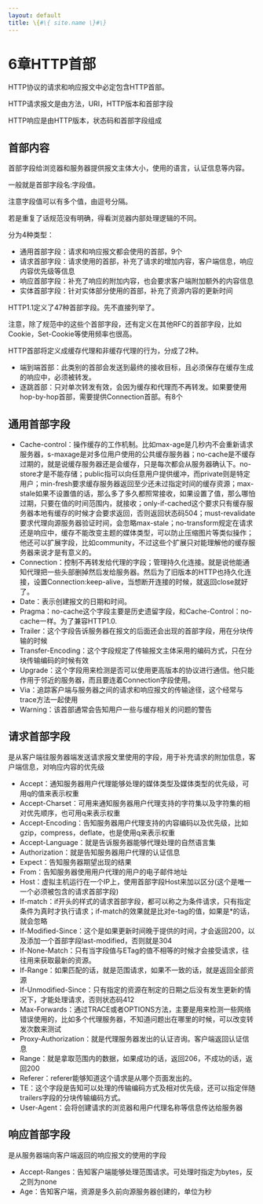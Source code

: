 ```yaml
---
layout: default
title: \{#\{ site.name \}#\}
---
```

# 6章HTTP首部
HTTP协议的请求和响应报文中必定包含HTTP首部。

HTTP请求报文是由方法，URI，HTTP版本和首部字段

HTTP响应是由HTTP版本，状态码和首部字段组成

## 首部内容
首部字段给浏览器和服务器提供报文主体大小，使用的语言，认证信息等内容。

一般就是首部字段名:字段值。

注意字段值可以有多个值，由逗号分隔。

若是重复了话规范没有明确，得看浏览器内部处理逻辑的不同。

分为4种类型：

 - 通用首部字段：请求和响应报文都会使用的首部，9个
 - 请求首部字段：请求使用的首部，补充了请求的增加内容，客户端信息，响应内容优先级等信息
 - 响应首部字段：补充了响应的附加内容，也会要求客户端附加额外的内容信息
 - 实体首部字段：针对实体部分使用的首部，补充了资源内容的更新时间

HTTP1.1定义了47种首部字段。先不直接列举了。

注意，除了规范中的这些个首部字段，还有定义在其他RFC的首部字段，比如Cookie，Set-Cookie等使用频率也很高。

HTTP首部将定义成缓存代理和非缓存代理的行为，分成了2种。

 - 端到端首部：此类别的首部会发送到最终的接收目标，且必须保存在缓存生成的响应中，必须被转发。
 - 逐跳首部：只对单次转发有效，会因为缓存和代理而不再转发。如果要使用hop-by-hop首部，需要提供Connection首部。有8个

## 通用首部字段

 - Cache-control：操作缓存的工作机制。比如max-age是几秒内不会重新请求服务器，s-maxage是对多位用户使用的公共缓存服务器；no-cache是不缓存过期的，就是说缓存服务器还是会缓存，只是每次都会从服务器确认下。no-store才是不能存储；public指可以向任意用户提供缓冲，而private则是特定用户；min-fresh要求缓存服务器返回至少还未过指定时间的缓存资源；max-stale如果不设置值的话，那么多了多久都照常接收，如果设置了值，那么哪怕过期，只要在值的时间范围内，就接收；only-if-cached这个要求只有缓存服务器本地有缓存的时候才会要求返回，否则返回状态码504；must-revalidate要求代理向源服务器验证时间，会忽略max-stale；no-transform规定在请求还是响应中，缓存不能改变主题的媒体类型，可以防止压缩图片等类似操作；他还可以扩展字段，比如community，不过这些个扩展只对能理解他的缓存服务器来说才是有意义的。
 - Connection：控制不再转发给代理的字段；管理持久化连接。就是说他能通知代理把一些头部删掉然后发给服务器。然后为了旧版本的HTTP也持久化连接，设置Connection:keep-alive，当想断开连接的时候，就返回close就好了。
 - Date：表示创建报文的日期和时间。
 - Pragma：no-cache这个字段主要是历史遗留字段，和Cache-Control：no-cache一样。为了兼容HTTP1.0.
 - Trailer：这个字段告诉服务器在报文的后面还会出现的首部字段，用在分块传输的时候
 - Transfer-Encoding：这个字段规定了传输报文主体采用的编码方式，只在分块传输编码的时候有效
 - Upgrade：这个字段用来检测是否可以使用更高版本的协议进行通信。他只能作用于邻近的服务器，而且要连着Connection字段使用。
 - Via：追踪客户端与服务器之间的请求和响应报文的传输途径，这个经常与trace方法一起使用
 - Warning：该首部通常会告知用户一些与缓存相关的问题的警告

## 请求首部字段
是从客户端往服务器端发送请求报文里使用的字段，用于补充请求的附加信息，客户端信息，对响应内容的优先级

 - Accept：通知服务器用户代理能够处理的媒体类型及媒体类型的优先级，可用q的值来表示权重
 - Accept-Charset：可用来通知服务器用户代理支持的字符集以及字符集的相对优先顺序，也可用q来表示权重
 - Accept-Encoding：告知服务器用户代理支持的内容编码以及优先级，比如gzip，compress，deflate，也是使用q来表示权重
 - Accept-Language：就是告诉服务器能够代理处理的自然语言集
 - Authorization：就是告知服务器用户代理的认证信息
 - Expect：告知服务器期望出现的结果
 - From：告知服务器使用用户代理的用户的电子邮件地址
 - Host：虚拟主机运行在一个IP上，使用首部字段Host来加以区分(这个是唯一一个必须被包含的请求首部字段)
 - If-match：if开头的样式的请求首部字段，都可以称之为条件请求，只有指定条件为真时才执行请求；if-match的效果就是比对e-tag的值，如果是*的话，就会忽略
 - If-Modified-Since：这个是如果更新时间晚于提供的时间，才会返回200，以及添加一个首部字段last-modified，否则就是304
 - If-None-Match：只有当字段值与ETag的值不相等的时候才会接受请求，往往用来获取最新的资源。
 - If-Range：如果匹配的话，就是范围请求，如果不一致的话，就是返回全部资源
 - If-Unmodified-Since：只有指定的资源在制定的日期之后没有发生更新的情况下，才能处理请求，否则状态码412
 - Max-Forwards：通过TRACE或者OPTIONS方法，主要是用来检测一些网络错误使用的，比如多个代理服务器，不知道问题出在哪里的时候，可以改变转发次数来测试
 - Proxy-Authorization：就是代理服务器发出的认证咨询。客户端返回认证信息
 - Range：就是拿取范围内的数据，如果成功的话，返回206，不成功的话，返回200
 - Referer：referer能够知道这个请求是从哪个页面发出的。
 - TE：这个字段是告知可以处理的传输编码方式及相对优先级，还可以指定伴随trailers字段的分块传输编码方式。
 - User-Agent：会将创建请求的浏览器和用户代理名称等信息传达给服务器

## 响应首部字段
是从服务器端向客户端返回的响应报文的使用的字段

 - Accept-Ranges：告知客户端能够处理范围请求。可处理时指定为bytes，反之则为none
 - Age：告知客户端，资源是多久前向源服务器创建的，单位为秒
